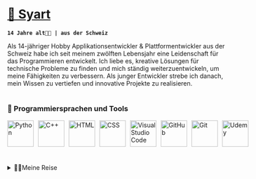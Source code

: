 # [👋 Syart](https://syart.dev)

**`14 Jahre alt👨‍💻 | aus der Schweiz`**

Als 14-jähriger Hobby Applikationsentwickler & Plattformentwickler aus der Schweiz habe ich seit meinem zwölften Lebensjahr eine Leidenschaft für das Programmieren entwickelt. Ich liebe es, kreative Lösungen für technische Probleme zu finden und mich ständig weiterzuentwickeln, um meine Fähigkeiten zu verbessern. Als junger Entwickler strebe ich danach, mein Wissen zu vertiefen und innovative Projekte zu realisieren.

# 


  <h3>🧰 Programmiersprachen und Tools</h3>
<div style="display: flex;">
  <img style="padding-right: 10px;" alt="Python" width="60px" src="https://cdn.jsdelivr.net/gh/devicons/devicon/icons/python/python-plain.svg">
  <img style="padding-right: 10px;" alt="C++" width="60px" src="https://cdn.jsdelivr.net/gh/devicons/devicon/icons/cplusplus/cplusplus-line.svg">
  <img style="padding-right: 10px;" alt="HTML" width="60px" src="https://www.flaticon.com/fr/icone-gratuite/html-5_732212">
  <img style="padding-right: 10px;" alt="CSS" width="60px" src="https://github.com/SyartDev/SyartDev/assets/59890202/baf0c861-af41-46f2-9a30-98851b2cb8df">
  <img style="padding-right: 10px;" alt="Visual Studio Code" width="60px" src="https://iconape.com/wp-content/png_logo_vector/visual-studio-code.png">
  <img style="padding-right: 10px;" alt="GitHub" width="60px" src="https://cdn.jsdelivr.net/gh/devicons/devicon/icons/github/github-original.svg">
  <img style="padding-right: 10px;" alt="Git" width="60px" src="https://cdn.jsdelivr.net/gh/devicons/devicon/icons/git/git-original.svg">
  <img style="padding-right: 10px;" alt="Udemy" width="60px" src="https://github.com/SyartDev/SyartDev/assets/59890202/25dbdd70-ebf9-4714-a440-01814197b665">
</div>


#

<details>
  <summary>👨‍💻Meine Reise</summary>
  <div style="padding-left: 40px;">
    bald...
</details>

